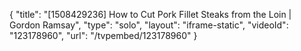 {
    "title": "[1508429236] How to Cut Pork Fillet Steaks from the Loin | Gordon Ramsay",
    "type": "solo",
    "layout": "iframe-static",
    "videoId": "123178960",
    "url": "\/tvpembed\/123178960"
}